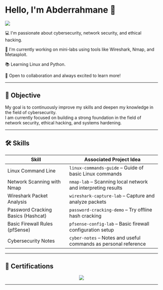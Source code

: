 # Hello, I'm Abderrahmane 👋
  <a href="https://www.linkedin.com/in/ejjilani-abderrahmane-bab324322" target="_blank">
  <img src="https://img.shields.io/badge/-LinkedIn-0072b1?style=for-the-badge&logo=linkedin&logoColor=white" />
</a>


💻 I'm passionate about cybersecurity, network security, and ethical hacking.   

🔭 I'm currently working on mini-labs using tools like Wireshark, Nmap, and Metasploit.  

📚 Learning Linux and Python.  

🌱 Open to collaboration and always excited to learn more!

---

## 🎯 Objective

My goal is to continuously improve my skills and deepen my knowledge in the field of cybersecurity.   
I am currently focused on building a strong foundation in the field of network security, ethical hacking, and systems hardening.

---

## 🛠️ Skills

| Skill                                  | Associated Project Idea                          |
|----------------------------------------|--------------------------------------------------|
| Linux Command Line                     | `linux-commands-guide` – Guide of basic Linux commands |
| Network Scanning with Nmap             | `nmap-lab` – Scanning local network and interpreting results |
| Wireshark Packet Analysis              | `wireshark-capture-lab` – Capture and analyze packets |
| Password Cracking Basics (Hashcat)     | `password-cracking-demo` – Try offline hash cracking |
| Basic Firewall Rules (pfSense)         | `pfsense-config-lab` – Basic firewall configuration setup |
| Cybersecurity Notes                    | `cyber-notes` – Notes and useful commands as personal reference |

---

## 📜 Certifications

<p align="center">
  <a href="https://github.com/Abdo-ej/Certifications/blob/main/Cybersecurity-Essentials-Certificate.png">
    <img src="https://img.shields.io/badge/Cybersecurity%20Essentials-Cisco-blue?style=for-the-badge&logo=cisco&logoColor=white" />
  </a>
</p>


---
